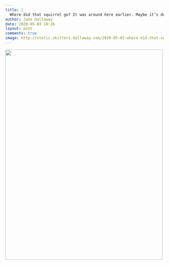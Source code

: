 ```yaml
---
title: |
  Where did that squirrel go? It was around here earlier. Maybe it’s down there...
author: Jane Dallaway
date: 2020-05-03 10:26
layout: post
comments: true
image: http://static.skitters.dallaway.com/2020-05-03-where-did-that-squirrel-go--it-was-around-here-earlier--maybe-it-s-down-there-thumb-1-IMG-0561.JPG
---
```


<div>
        <a href="http://static.skitters.dallaway.com/2020-05-03-where-did-that-squirrel-go--it-was-around-here-earlier--maybe-it-s-down-there-fullsize-1-IMG-0561.JPG">
          <img src="http://static.skitters.dallaway.com/2020-05-03-where-did-that-squirrel-go--it-was-around-here-earlier--maybe-it-s-down-there-thumb-1-IMG-0561.JPG" width="500" height="667"/>
        </a>
      </div>


  
      